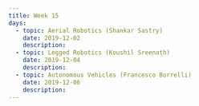 ```yaml
---
title: Week 15
days:
  - topic: Aerial Robotics (Shankar Sastry)
    date: 2019-12-02
    description: 
  - topic: Legged Robotics (Koushil Sreenath)
    date: 2019-12-04
    description: 
  - topic: Autonomous Vehicles (Francesco Borrelli)
    date: 2019-12-06
    description: 
---
```


